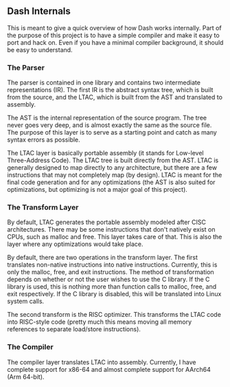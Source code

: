 ## Dash Internals

This is meant to give a quick overview of how Dash works internally. Part of the purpose of this project is to have a simple compiler and make it easy to port and hack on. Even if you have a minimal compiler background, it should be easy to understand.

### The Parser

The parser is contained in one library and contains two intermediate representations (IR). The first IR is the abstract syntax tree, which is built from the source, and the LTAC, which is built from the AST and translated to assembly.

The AST is the internal representation of the source program. The tree never goes very deep, and is almost exactly the same as the source file. The purpose of this layer is to serve as a starting point and catch as many syntax errors as possible.

The LTAC layer is basically portable assembly (it stands for Low-level Three-Address Code). The LTAC tree is built directly from the AST. LTAC is generally designed to map directly to any architecture, but there are a few instructions that may not completely map (by design). LTAC is meant for the final code generation and for any optimizations (the AST is also suited for optimizations, but optimizing is not a major goal of this project).

### The Transform Layer

By default, LTAC generates the portable assembly modeled after CISC architectures. There may be some instructions that don't natively exist on CPUs, such as malloc and free. This layer takes care of that. This is also the layer where any optimizations would take place.

By default, there are two operations in the transform layer. The first translates non-native instructions into native instructions. Currently, this is only the malloc, free, and exit instructions. The method of transformation depends on whether or not the user wishes to use the C library. If the C library is used, this is nothing more than function calls to malloc, free, and exit respectively. If the C library is disabled, this will be translated into Linux system calls.

The second transform is the RISC optimizer. This transforms the LTAC code into RISC-style code (pretty much this means moving all memory references to separate load/store instructions).

### The Compiler

The compiler layer translates LTAC into assembly. Currently, I have complete support for x86-64 and almost complete support for AArch64 (Arm 64-bit).


